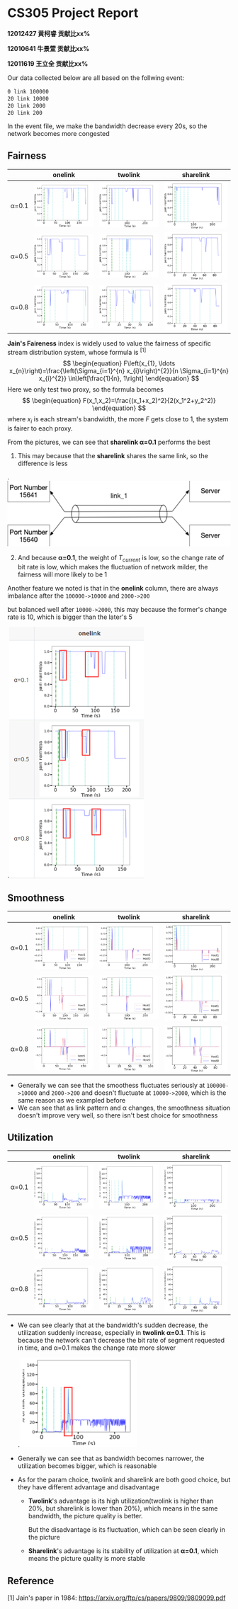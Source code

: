 # CS305 Project Report
**12012427 黄柯睿 贡献比xx%**

**12010641 牛景萱 贡献比xx%**

**12011619 王立全 贡献比xx%**



Our data collected below are all based on the follwing event:

```
0 link 100000
20 link 10000
20 link 2000
20 link 200
```

In the event file, we make the bandwidth decrease every 20s, so the network becomes more congested



## Fairness

|       |                           onelink                            |                           twolink                            |                          sharelink                           |
| :---: | :----------------------------------------------------------: | :----------------------------------------------------------: | :----------------------------------------------------------: |
| α=0.1 | <img src="README.pictures/image-20220531215450473.png" alt="image-20220531215450473" style="zoom:50%;" /> | <img src="README.pictures/image-20220531215806258.png" alt="image-20220531215806258" style="zoom:50%;" /> | <img src="README.pictures/image-20220531215947560.png" alt="image-20220531215947560" style="zoom:50%;" /> |
| α=0.5 | <img src="README.pictures/image-20220531215521181.png" alt="image-20220531215521181" style="zoom:50%;" /> | <img src="README.pictures/image-20220531215845553.png" alt="image-20220531215845553" style="zoom:50%;" /> | <img src="README.pictures/image-20220531220004636.png" alt="image-20220531220004636" style="zoom:50%;" /> |
| α=0.8 | <img src="README.pictures/image-20220531215719677.png" alt="image-20220531215719677" style="zoom:50%;" /> | <img src="README.pictures/image-20220601123337613.png" alt="image-20220601123337613" style="zoom:50%;" /> | <img src="README.pictures/image-20220531223638727.png" alt="image-20220531223638727" style="zoom:50%;" /> |

**Jain's Faireness** index is widely used to value the fairness of specific stream distribution system, whose formula is $^{[1]}$
$$
\begin{equation}
F\left(x_{1}, \ldots x_{n}\right)=\frac{\left(\Sigma_{i=1}^{n} x_{i}\right)^{2}}{n \Sigma_{i=1}^{n} x_{i}^{2}} \in\left[\frac{1}{n}, 1\right]
\end{equation}
$$
Here we only test two proxy, so the formula becomes
$$
\begin{equation}
F(x_1,x_2)=\frac{(x_1+x_2)^2}{2(x_1^2+y_2^2)}
\end{equation}
$$
where $x_i$ is each stream's bandwidth, the more $F$ gets close to 1, the system is fairer to each proxy.



From the pictures, we can see that **sharelink α=0.1** performs the best

1. This may because that the **sharelink** shares the same link, so the difference is less

.<img src="README.pictures/image-20220601125511373.png" alt="image-20220601125511373" style="zoom: 80%;" />

2. And because **α=0.1**, the weight of $T_{current}$ is low, so the change rate of bit rate is low, which makes the fluctuation of network milder, the fairness will more likely to be 1



Another feature we noted is that in the **onelink** column, there are always imbalance after the `100000->10000` and `2000->200`

but balanced well after `10000->2000`, this may because the former's change rate is 10, which is bigger than the later's 5

.<img src="README.pictures/image-20220601130654835.png" alt="image-20220601130654835" style="zoom: 67%;" />





## Smoothness

|       |                           onelink                            |                           twolink                            |                          sharelink                           |
| :---: | :----------------------------------------------------------: | :----------------------------------------------------------: | :----------------------------------------------------------: |
| α=0.1 | <img src="README.pictures/image-20220531225519275.png" alt="image-20220531225519275" style="zoom:50%;" /> | <img src="README.pictures/image-20220531232042267.png" alt="image-20220531232042267" style="zoom:50%;" /> | <img src="README.pictures/image-20220531232101741.png" alt="image-20220531232101741" style="zoom:50%;" /> |
| α=0.5 | <img src="README.pictures/image-20220531232121011.png" alt="image-20220531232121011" style="zoom:50%;" /> | <img src="README.pictures/image-20220531232427787.png" alt="image-20220531232427787" style="zoom:50%;" /> | <img src="README.pictures/image-20220531232446774.png" alt="image-20220531232446774" style="zoom:50%;" /> |
| α=0.8 | <img src="README.pictures/image-20220531232504160.png" alt="image-20220531232504160" style="zoom:50%;" /> | <img src="README.pictures/image-20220601123426232.png" alt="image-20220601123426232" style="zoom:50%;" /> | <img src="README.pictures/image-20220531232550156.png" alt="image-20220531232550156" style="zoom:50%;" /> |

- Generally we can see that the smoothess fluctuates seriously at `100000->10000` and `2000->200` and doesn't fluctuate at `10000->2000`, which is the same reason as we exampled before
- We can see that as link pattern and α changes, the smoothness situation doesn't improve very well, so there isn't best choice for smoothness





## Utilization

|       |                           onelink                            |                           twolink                            |                          sharelink                           |
| :---: | :----------------------------------------------------------: | :----------------------------------------------------------: | :----------------------------------------------------------: |
| α=0.1 | <img src="README.pictures/image-20220531232706372.png" alt="image-20220531232706372" style="zoom:50%;" /> | <img src="README.pictures/image-20220531232851878.png" alt="image-20220531232851878" style="zoom:50%;" /> | <img src="README.pictures/image-20220531232755024.png" alt="image-20220531232755024" style="zoom:50%;" /> |
| α=0.5 | <img src="README.pictures/image-20220531232726870.png" alt="image-20220531232726870" style="zoom:50%;" /> | <img src="README.pictures/image-20220531232905508.png" alt="image-20220531232905508" style="zoom:50%;" /> | <img src="README.pictures/image-20220531232809819.png" alt="image-20220531232809819" style="zoom:50%;" /> |
| α=0.8 | <img src="README.pictures/image-20220531232740904.png" alt="image-20220531232740904" style="zoom:50%;" /> | <img src="README.pictures/image-20220601123443954.png" alt="image-20220601123443954" style="zoom:50%;" /> | <img src="README.pictures/image-20220531232823041.png" alt="image-20220531232823041" style="zoom:50%;" /> |

- We can see clearly that at the bandwidth's sudden decrease, the utilization suddenly increase, especially in **twolink α=0.1**. This is because the network can't decrease the bit rate of segment requested in time, and α=0.1 makes the change rate more slower

  .<img src="README.pictures/image-20220601133758551.png" alt="image-20220601133758551" style="zoom: 80%;" />

- Generally we can see that as bandwidth becomes narrower, the utilization becomes bigger, which is reasonable

- As for the param choice, twolink and sharelink are both good choice, but they have different advantage and disadvantage

  - **Twolink**'s advantage is its high utilization(twolink is higher than 20%, but sharelink is lower than 20%), which means in the same bandwidth, the picture quality is better.

    But the disadvantage is its fluctuation, which can be seen clearly in the picture

  - **Sharelink**'s advantage is its stability of utilization at **α=0.1**, which means the picture quality is more stable 



## Reference

[1] Jain's paper in 1984: https://arxiv.org/ftp/cs/papers/9809/9809099.pdf
